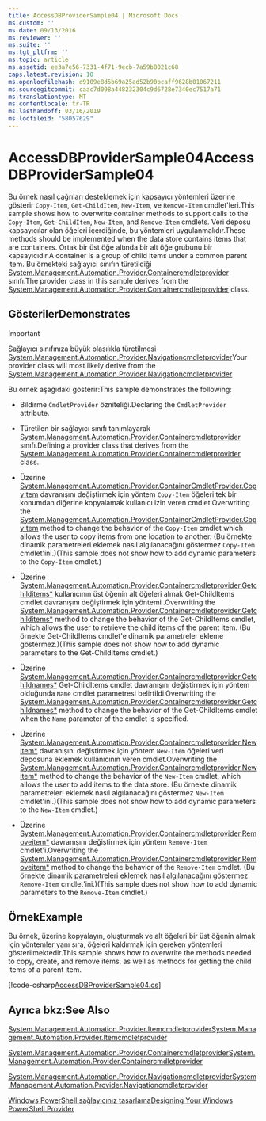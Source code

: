 ```yaml
---
title: AccessDBProviderSample04 | Microsoft Docs
ms.custom: ''
ms.date: 09/13/2016
ms.reviewer: ''
ms.suite: ''
ms.tgt_pltfrm: ''
ms.topic: article
ms.assetid: ee3a7e56-7331-4f71-9ecb-7a59b8021c68
caps.latest.revision: 10
ms.openlocfilehash: d9109e8d5b69a25ad52b90bcaff9628b01067211
ms.sourcegitcommit: caac7d098a448232304c9d6728e7340ec7517a71
ms.translationtype: MT
ms.contentlocale: tr-TR
ms.lasthandoff: 03/16/2019
ms.locfileid: "58057629"
---
```

# <a name="accessdbprovidersample04"></a><span data-ttu-id="84dff-102">AccessDBProviderSample04</span><span class="sxs-lookup"><span data-stu-id="84dff-102">AccessDBProviderSample04</span></span>

<span data-ttu-id="84dff-103">Bu örnek nasıl çağrıları desteklemek için kapsayıcı yöntemleri üzerine gösterir `Copy-Item`, `Get-ChildItem`, `New-Item`, ve `Remove-Item` cmdlet'leri.</span><span class="sxs-lookup"><span data-stu-id="84dff-103">This sample shows how to overwrite container methods to support calls to the `Copy-Item`, `Get-ChildItem`, `New-Item`, and `Remove-Item` cmdlets.</span></span> <span data-ttu-id="84dff-104">Veri deposu kapsayıcılar olan öğeleri içerdiğinde, bu yöntemleri uygulanmalıdır.</span><span class="sxs-lookup"><span data-stu-id="84dff-104">These methods should be implemented when the data store contains items that are containers.</span></span> <span data-ttu-id="84dff-105">Ortak bir üst öğe altında bir alt öğe grubunu bir kapsayıcıdır.</span><span class="sxs-lookup"><span data-stu-id="84dff-105">A container is a group of child items under a common parent item.</span></span> <span data-ttu-id="84dff-106">Bu örnekteki sağlayıcı sınıfın türetildiği [System.Management.Automation.Provider.Containercmdletprovider](/dotnet/api/System.Management.Automation.Provider.ContainerCmdletProvider) sınıfı.</span><span class="sxs-lookup"><span data-stu-id="84dff-106">The provider class in this sample derives from the [System.Management.Automation.Provider.Containercmdletprovider](/dotnet/api/System.Management.Automation.Provider.ContainerCmdletProvider) class.</span></span>

## <a name="demonstrates"></a><span data-ttu-id="84dff-107">Gösteriler</span><span class="sxs-lookup"><span data-stu-id="84dff-107">Demonstrates</span></span>

> [!IMPORTANT]
> <span data-ttu-id="84dff-108">Sağlayıcı sınıfınıza büyük olasılıkla türetilmesi [System.Management.Automation.Provider.Navigationcmdletprovider](/dotnet/api/System.Management.Automation.Provider.NavigationCmdletProvider)</span><span class="sxs-lookup"><span data-stu-id="84dff-108">Your provider class will most likely derive from the [System.Management.Automation.Provider.Navigationcmdletprovider](/dotnet/api/System.Management.Automation.Provider.NavigationCmdletProvider)</span></span>

<span data-ttu-id="84dff-109">Bu örnek aşağıdaki gösterir:</span><span class="sxs-lookup"><span data-stu-id="84dff-109">This sample demonstrates the following:</span></span>

- <span data-ttu-id="84dff-110">Bildirme `CmdletProvider` özniteliği.</span><span class="sxs-lookup"><span data-stu-id="84dff-110">Declaring the `CmdletProvider` attribute.</span></span>

- <span data-ttu-id="84dff-111">Türetilen bir sağlayıcı sınıfı tanımlayarak [System.Management.Automation.Provider.Containercmdletprovider](/dotnet/api/System.Management.Automation.Provider.ContainerCmdletProvider) sınıfı.</span><span class="sxs-lookup"><span data-stu-id="84dff-111">Defining a provider class that derives from the [System.Management.Automation.Provider.Containercmdletprovider](/dotnet/api/System.Management.Automation.Provider.ContainerCmdletProvider) class.</span></span>

- <span data-ttu-id="84dff-112">Üzerine [System.Management.Automation.Provider.ContainerCmdletProvider.CopyItem](/dotnet/api/System.Management.Automation.Provider.ContainerCmdletProvider.CopyItem) davranışını değiştirmek için yöntem `Copy-Item` öğeleri tek bir konumdan diğerine kopyalamak kullanıcı izin veren cmdlet.</span><span class="sxs-lookup"><span data-stu-id="84dff-112">Overwriting the [System.Management.Automation.Provider.ContainerCmdletProvider.CopyItem](/dotnet/api/System.Management.Automation.Provider.ContainerCmdletProvider.CopyItem) method to change the behavior of the `Copy-Item` cmdlet which allows the user to copy items from one location to another.</span></span> <span data-ttu-id="84dff-113">(Bu örnekte dinamik parametreleri eklemek nasıl algılanacağını göstermez `Copy-Item` cmdlet'ini.)</span><span class="sxs-lookup"><span data-stu-id="84dff-113">(This sample does not show how to add dynamic parameters to the `Copy-Item` cmdlet.)</span></span>

- <span data-ttu-id="84dff-114">Üzerine [System.Management.Automation.Provider.Containercmdletprovider.Getchilditems\*](/dotnet/api/System.Management.Automation.Provider.ContainerCmdletProvider.GetChildItems) kullanıcının üst öğenin alt öğeleri almak Get-ChildItems cmdlet davranışını değiştirmek için yöntemi .</span><span class="sxs-lookup"><span data-stu-id="84dff-114">Overwriting the [System.Management.Automation.Provider.Containercmdletprovider.Getchilditems\*](/dotnet/api/System.Management.Automation.Provider.ContainerCmdletProvider.GetChildItems) method to change the behavior of the Get-ChildItems cmdlet, which allows the user to retrieve the child items of the parent item.</span></span> <span data-ttu-id="84dff-115">(Bu örnekte Get-ChildItems cmdlet'e dinamik parametreler ekleme göstermez.)</span><span class="sxs-lookup"><span data-stu-id="84dff-115">(This sample does not show how to add dynamic parameters to the Get-ChildItems cmdlet.)</span></span>

- <span data-ttu-id="84dff-116">Üzerine [System.Management.Automation.Provider.Containercmdletprovider.Getchildnames\*](/dotnet/api/System.Management.Automation.Provider.ContainerCmdletProvider.GetChildNames) Get-ChildItems cmdlet davranışını değiştirmek için yöntem olduğunda `Name` cmdlet parametresi belirtildi.</span><span class="sxs-lookup"><span data-stu-id="84dff-116">Overwriting the [System.Management.Automation.Provider.Containercmdletprovider.Getchildnames\*](/dotnet/api/System.Management.Automation.Provider.ContainerCmdletProvider.GetChildNames) method to change the behavior of the Get-ChildItems cmdlet when the `Name` parameter of the cmdlet is specified.</span></span>

- <span data-ttu-id="84dff-117">Üzerine [System.Management.Automation.Provider.Containercmdletprovider.Newitem\*](/dotnet/api/System.Management.Automation.Provider.ContainerCmdletProvider.NewItem) davranışını değiştirmek için yöntem `New-Item` öğeleri veri deposuna eklemek kullanıcının veren cmdlet.</span><span class="sxs-lookup"><span data-stu-id="84dff-117">Overwriting the [System.Management.Automation.Provider.Containercmdletprovider.Newitem\*](/dotnet/api/System.Management.Automation.Provider.ContainerCmdletProvider.NewItem) method to change the behavior of the `New-Item` cmdlet, which allows the user to add items to the data store.</span></span> <span data-ttu-id="84dff-118">(Bu örnekte dinamik parametreleri eklemek nasıl algılanacağını göstermez `New-Item` cmdlet'ini.)</span><span class="sxs-lookup"><span data-stu-id="84dff-118">(This sample does not show how to add dynamic parameters to the `New-Item` cmdlet.)</span></span>

- <span data-ttu-id="84dff-119">Üzerine [System.Management.Automation.Provider.Containercmdletprovider.Removeitem\*](/dotnet/api/System.Management.Automation.Provider.ContainerCmdletProvider.RemoveItem) davranışını değiştirmek için yöntem `Remove-Item` cmdlet'i.</span><span class="sxs-lookup"><span data-stu-id="84dff-119">Overwriting the [System.Management.Automation.Provider.Containercmdletprovider.Removeitem\*](/dotnet/api/System.Management.Automation.Provider.ContainerCmdletProvider.RemoveItem) method to change the behavior of the `Remove-Item` cmdlet.</span></span> <span data-ttu-id="84dff-120">(Bu örnekte dinamik parametreleri eklemek nasıl algılanacağını göstermez `Remove-Item` cmdlet'ini.)</span><span class="sxs-lookup"><span data-stu-id="84dff-120">(This sample does not show how to add dynamic parameters to the `Remove-Item` cmdlet.)</span></span>

## <a name="example"></a><span data-ttu-id="84dff-121">Örnek</span><span class="sxs-lookup"><span data-stu-id="84dff-121">Example</span></span>

<span data-ttu-id="84dff-122">Bu örnek, üzerine kopyalayın, oluşturmak ve alt öğeleri bir üst öğenin almak için yöntemler yanı sıra, öğeleri kaldırmak için gereken yöntemleri gösterilmektedir.</span><span class="sxs-lookup"><span data-stu-id="84dff-122">This sample shows how to overwrite the methods needed to copy, create, and remove items, as well as methods for getting the child items of a parent item.</span></span>

[!code-csharp[AccessDBProviderSample04.cs](../../powershell-sdk-samples/SDK-2.0/csharp/AccessDBProviderSample06/AccessDBProviderSample06.cs#L11-L1635 "AccessDBProviderSample04.cs")]

## <a name="see-also"></a><span data-ttu-id="84dff-123">Ayrıca bkz:</span><span class="sxs-lookup"><span data-stu-id="84dff-123">See Also</span></span>

[<span data-ttu-id="84dff-124">System.Management.Automation.Provider.Itemcmdletprovider</span><span class="sxs-lookup"><span data-stu-id="84dff-124">System.Management.Automation.Provider.Itemcmdletprovider</span></span>](/dotnet/api/System.Management.Automation.Provider.ItemCmdletProvider)

[<span data-ttu-id="84dff-125">System.Management.Automation.Provider.Containercmdletprovider</span><span class="sxs-lookup"><span data-stu-id="84dff-125">System.Management.Automation.Provider.Containercmdletprovider</span></span>](/dotnet/api/System.Management.Automation.Provider.ContainerCmdletProvider)

[<span data-ttu-id="84dff-126">System.Management.Automation.Provider.Navigationcmdletprovider</span><span class="sxs-lookup"><span data-stu-id="84dff-126">System.Management.Automation.Provider.Navigationcmdletprovider</span></span>](/dotnet/api/System.Management.Automation.Provider.NavigationCmdletProvider)

[<span data-ttu-id="84dff-127">Windows PowerShell sağlayıcınız tasarlama</span><span class="sxs-lookup"><span data-stu-id="84dff-127">Designing Your Windows PowerShell Provider</span></span>](./provider-types.md)